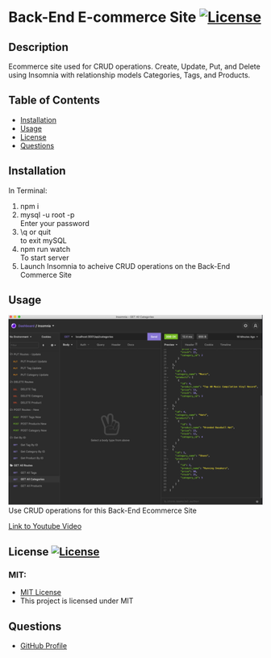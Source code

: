 # Back-End E-commerce Site [![License](https://img.shields.io/badge/License-MIT-pink.svg)](https://opensource.org/licenses/MIT) 
                       
## Description
Ecommerce site used for CRUD operations. Create, Update, Put, and Delete using Insomnia with relationship models Categories, Tags, and Products.

## Table of Contents
- [Installation](#installation)
- [Usage](#usage)
- [License](#license)
- [Questions](#questions)

## Installation
In Terminal:
<ol>
<li>npm i </li>
<li> mysql -u root -p </li>
Enter your password
<li>\q or quit </li>
to exit mySQL
<li> npm run watch </li>
To start server
<li> Launch Insomnia to acheive CRUD operations on the Back-End Commerce Site </li> </ol>
    
## Usage
![Screenshot](/Assets/Screenshot.png) 
Use CRUD operations for this Back-End Ecommerce Site

<a href = "https://youtu.be/jhacEBA7jFA"> Link to Youtube Video </a>


## License [![License](https://img.shields.io/badge/License-MIT-pink.svg)](https://opensource.org/licenses/MIT)
<h3> MIT: </h3>
<ul> <li> <a href = "https://opensource.org/licenses/MIT"> MIT License </a></li> <li> This project is licensed under MIT</li> </ul>

## Questions
<ul> <li><a href = "https://github.com/janeijones">GitHub Profile </li>
